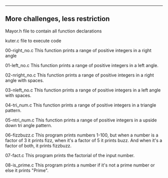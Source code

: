 ----------------------------------
More challenges, less restriction
--------------------------------

Mayor.h
file to contain all function declarations

kuter.c
file to execute code

00-right_no.c
This function prints a range of positive integers in a right angle

01-left_no.c
This function prints a range of positive integers in a left angle.

02-nright_no.c
This function prints a range of positive integers in a right angle with spaces.

03-nleft_no.c
This function prints a range of positive integers in a left angle with spaces.

04-tri_num.c
This function prints a range of positive integers in a triangle pattern.

05-ntri_num.c
This function prints a range of positive integers in a upside down tri angle pattern.

06-fizzbuzz.c
This program prints numbers 1-100, but when a number is a factor of 3 it prints fizz, when it's a factor of 5 it prints buzz. And when it's a factor of both, it prints fizzbuzz.

07-fact.c
This program prints the factorial of the input number.

08-is_prime.c
This program prints a number if it's not a prime number or else it prints "Prime".